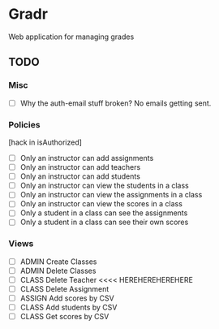 # Gradr

Web application for managing grades

## TODO

### Misc

- [ ] Why the auth-email stuff broken? No emails getting sent.

### Policies

[hack in isAuthorized]

- [ ] Only an instructor can add assignments
- [ ] Only an instructor can add teachers
- [ ] Only an instructor can add students
- [ ] Only an instructor can view the students in a class
- [ ] Only an instructor can view the assignments in a class
- [ ] Only an instructor can view the scores in a class
- [ ] Only a student in a class can see the assignments
- [ ] Only a student in a class can see their own scores

### Views

- [ ] ADMIN   Create Classes
- [ ] ADMIN   Delete Classes
- [ ] CLASS   Delete Teacher      <<<< HEREHEREHEREHERE
- [ ] CLASS   Delete Assignment   
- [ ] ASSIGN  Add scores   by CSV
- [ ] CLASS   Add students by CSV
- [ ] CLASS   Get scores   by CSV

[upload]: http://stackoverflow.com/questions/23377137/how-to-read-contents-of-an-uploaded-file
